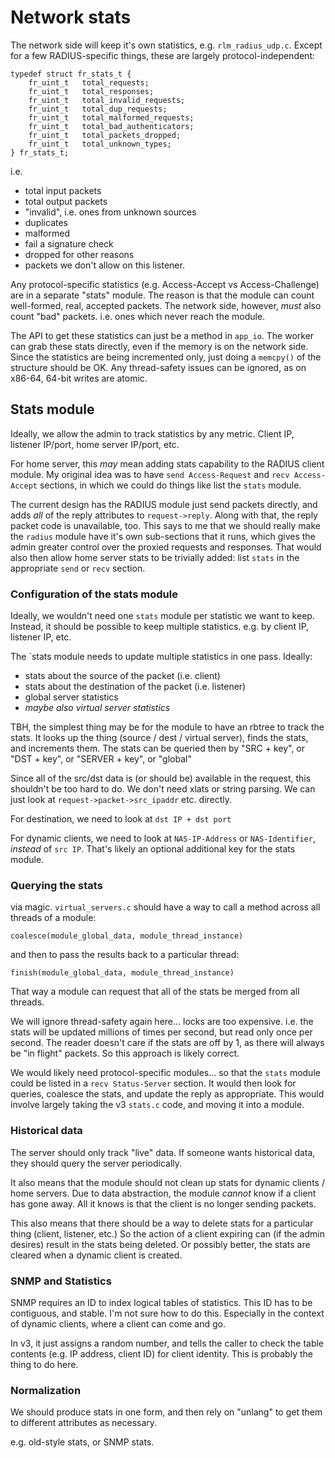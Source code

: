 # Network stats

The network side will keep it's own statistics, e.g. `rlm_radius_udp.c`.  Except for a few RADIUS-specific things, these are largely protocol-independent:

    typedef struct fr_stats_t {
        fr_uint_t	total_requests;
        fr_uint_t	total_responses;
        fr_uint_t	total_invalid_requests;
        fr_uint_t	total_dup_requests;
        fr_uint_t	total_malformed_requests;
        fr_uint_t	total_bad_authenticators;
        fr_uint_t	total_packets_dropped;
        fr_uint_t	total_unknown_types;
    } fr_stats_t;

i.e.

* total input packets
* total output packets
* "invalid", i.e. ones from unknown sources
* duplicates
* malformed
* fail a signature check
* dropped for other reasons
* packets we don't allow on this listener.

Any protocol-specific statistics (e.g. Access-Accept vs Access-Challenge) are in a separate "stats" module.  The reason is that the module can count well-formed, real, accepted packets.  The network side, however, *must* also count "bad" packets.  i.e. ones which never reach the module.

The API to get these statistics can just be a method in `app_io`.  The worker can grab these stats directly, even if the memory is on the network side.  Since the statistics are being incremented only, just doing a `memcpy()` of the structure should be OK.  Any thread-safety issues can be ignored, as on x86-64, 64-bit writes are atomic.

## Stats module

Ideally, we allow the admin to track statistics by any metric.  Client IP, listener IP/port, home server IP/port, etc.

For home server, this *may* mean adding stats capability to the RADIUS client module.  My original idea was to have `send Access-Request` and `recv Access-Accept` sections, in which we could do things like list the `stats` module.

The current design has the RADIUS module just send packets directly, and adds *all* of the reply attributes to `request->reply`.  Along with that, the reply packet code is unavailable, too.  This says to me that we should really make the `radius` module have it's own sub-sections that it runs, which gives the admin  greater control over the proxied requests and responses.  That would also then allow home server stats to be trivially added: list `stats` in the appropriate `send` or `recv` section.

### Configuration of the stats module

Ideally, we wouldn't need one `stats` module per statistic we want to keep.  Instead, it should be possible to keep multiple statistics. e.g. by client IP, listener IP, etc.

The `stats module needs to update multiple statistics in one pass.  Ideally:

* stats about the source of the packet (i.e. client)
* stats about the destination of the packet (i.e. listener)
* global server statistics
* *maybe also virtual server statistics*

TBH, the simplest thing may be for the module to have an rbtree to track the stats.  It looks up the thing (source / dest / virtual server), finds the stats, and increments them.  The stats can be queried then by "SRC + key", or "DST + key", or "SERVER + key", or "global"

Since all of the src/dst data is (or should be) available in the request, this shouldn't be too hard to do.  We don't need xlats or string parsing.  We can just look at `request->packet->src_ipaddr` etc. directly.

For destination, we need to look at `dst IP + dst port`

For dynamic clients, we need to look at `NAS-IP-Address` or `NAS-Identifier`, *instead* of `src IP`.  That's likely an optional additional key for the stats module.


### Querying the stats

via magic.  `virtual_servers.c` should have a way to call a method across all threads of a module:

    coalesce(module_global_data, module_thread_instance)

and then to pass the results back to a particular thread:

    finish(module_global_data, module_thread_instance)

That way a module can request that all of the stats be merged from all threads.

We will ignore thread-safety again here... locks are too expensive.  i.e. the stats will be updated millions of times per second, but read only once per second.  The reader doesn't care if the stats are off by 1, as there will always be "in flight" packets.  So this approach is likely correct.

We would likely need protocol-specific modules... so that the `stats` module could be listed in a `recv Status-Server` section.  It would then look for queries, coalesce the stats, and update the reply as appropriate.  This would involve largely taking the v3 `stats.c` code, and moving it into a module.

### Historical data

The server should only track "live" data.  If someone wants historical data, they should query the server periodically.

It also means that the module should not clean up stats for dynamic clients / home servers.  Due to data abstraction, the module *cannot* know if a client has gone away.  All it knows is that the client is no longer sending packets.

This also means that there should be a way to delete stats for a particular thing (client, listener, etc.)  So the action of a client expiring can (if the admin desires) result in the stats being deleted.  Or possibly better, the stats are cleared when a dynamic client is created.

### SNMP and Statistics

SNMP requires an ID to index logical tables of statistics.  This ID has to be contiguous, and stable.  I'm not sure how to do this.  Especially in the context of dynamic clients, where a client can come and go.

In v3, it just assigns a random number, and tells the caller to check the table contents (e.g. IP address, client ID) for client identity.  This is probably the thing to do here.

### Normalization

We should produce stats in one form, and then rely on "unlang" to get them to different attributes as necessary.

e.g. old-style stats, or SNMP stats.

